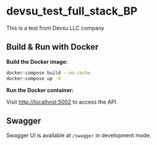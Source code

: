 # devsu_test_full_stack_BP

This is a test from Devsu LLC company

## Build & Run with Docker

**Build the Docker image:**

   ```sh
   docker-compose build --no-cache
   docker-compose up -d
   ```

**Run the Docker container:**

Visit [http://localhost:5002](http://localhost:5002) to access the API.

## Swagger

Swagger UI is available at `/swagger` in development mode.